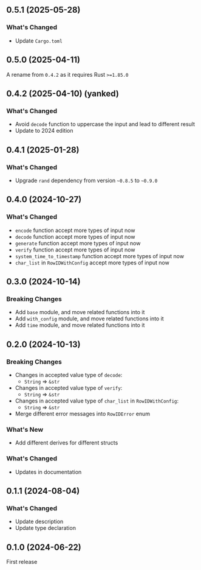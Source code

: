 ## 0.5.1 (2025-05-28)

### What's Changed

- Update `Cargo.toml`

## 0.5.0 (2025-04-11)

A rename from `0.4.2` as it requires Rust `>=1.85.0`

## 0.4.2 (2025-04-10) (yanked)

### What's Changed

- Avoid `decode` function to uppercase the input and lead to different result
- Update to 2024 edition

## 0.4.1 (2025-01-28)

### What's Changed

- Upgrade `rand` dependency from version `~0.8.5` to `~0.9.0`

## 0.4.0 (2024-10-27)

### What's Changed

- `encode` function accept more types of input now
- `decode` function accept more types of input now
- `generate` function accept more types of input now
- `verify` function accept more types of input now
- `system_time_to_timestamp` function accept more types of input now
- `char_list` in `RowIDWithConfig` accept more types of input now

## 0.3.0 (2024-10-14)

### Breaking Changes

- Add `base` module, and move related functions into it
- Add `with_config` module, and move related functions into it
- Add `time` module, and move related functions into it

## 0.2.0 (2024-10-13)

### Breaking Changes

- Changes in accepted value type of `decode`:
    - `String` => `&str`
- Changes in accepted value type of `verify`:
    - `String` => `&str`
- Changes in accepted value type of `char_list` in `RowIDWithConfig`:
    - `String` => `&str`
- Merge different error messages into `RowIDError` enum

### What's New

- Add different derives for different structs

### What's Changed

- Updates in documentation

## 0.1.1 (2024-08-04)

### What's Changed

- Update description
- Update type declaration

## 0.1.0 (2024-06-22)

First release
